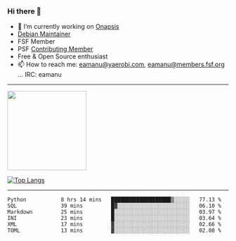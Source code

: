 ### Hi there 👋


- 🔭 I’m currently working on [Onapsis](http://onapsis.com)
- [Debian Maintainer](https://qa.debian.org/developer.php?login=eamanu%40yaerobi.com)
- FSF Member
- PSF [Contributing Member](https://www.python.org/psf/membership/#what-membership-classes-are-there)
- Free & Open Source enthusiast 
- 📫 How to reach me: eamanu@yaerobi.com, eamanu@members.fsf.org ... IRC: eamanu

---

<img height="180em" src="https://github-readme-stats.vercel.app/api?theme=dark&username=eamanu&show_icons=true&hide_border=true&&count_private=true&include_all_commits=true" />

[![Top Langs](https://github-readme-stats.vercel.app/api/top-langs/?theme=dark&username=eamanu&layout=compact)](https://github.com/anuraghazra/github-readme-stats)

---

<!--START_SECTION:waka-->

```text
Python           8 hrs 14 mins   ███████████████████▒░░░░░   77.13 %
SQL              39 mins         █▓░░░░░░░░░░░░░░░░░░░░░░░   06.10 %
Markdown         25 mins         █░░░░░░░░░░░░░░░░░░░░░░░░   03.97 %
INI              23 mins         █░░░░░░░░░░░░░░░░░░░░░░░░   03.64 %
XML              17 mins         ▓░░░░░░░░░░░░░░░░░░░░░░░░   02.66 %
TOML             13 mins         ▓░░░░░░░░░░░░░░░░░░░░░░░░   02.08 %
```

<!--END_SECTION:waka-->
